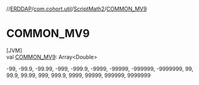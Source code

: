 //[ERDDAP](../../../index.md)/[com.cohort.util](../index.md)/[ScriptMath2](index.md)/[COMMON_MV9](-c-o-m-m-o-n_-m-v9.md)

# COMMON_MV9

[JVM]\
val [COMMON_MV9](-c-o-m-m-o-n_-m-v9.md): Array&lt;Double&gt;

-99, -99.9, -99.99, -999, -999.9, -9999, -99999, -999999, -9999999, 99, 99.9, 99.99, 999, 999.9, 9999, 99999, 999999, 9999999